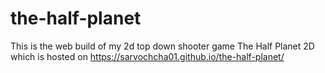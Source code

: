 # the-half-planet

This is the web build of my 2d top down shooter game The Half Planet 2D which is hosted on https://sarvochcha01.github.io/the-half-planet/
